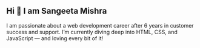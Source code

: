## Hi 👋 I am Sangeeta Mishra

I am passionate about a web development career after 6 years in customer success and support. I’m currently diving deep into HTML, CSS, and JavaScript — and loving every bit of it!

<!--
**sangeeta1911/sangeeta1911** is a ✨ _special_ ✨ repository because its `README.md` (this file) appears on your GitHub profile.

Here are some ideas to get you started:

- 🔭 I’m currently working on learning frontend development.
- 🌱 I’m currently learning HTML, CSS, JavaScript, and React
- 👯 I’m looking to collaborate on beginner-friendly frontend projects
- 🤔 I’m looking for help with learning React and building real-world web apps
- 💬 Ask me about switching careers into tech, self-learning, or getting started with Git
- 📫 How to reach me: mishrasangeeta898@outlook.com or [LinkedIn](https://www.linkedin.com/in/sangeeta-mishra/)
- 😄 Pronouns: She/Her
- ⚡ Fun fact: I’ve been solving customer challenges — and now, I’d love to solve them with code!

